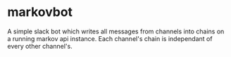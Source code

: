 # markovbot

A simple slack bot which writes all messages from channels into chains on a
running markov api instance. Each channel's chain is independant of every other
channel's.
